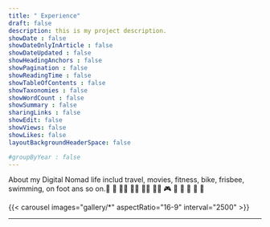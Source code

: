 ```yaml
---
title: " Experience"
draft: false
description: this is my project description.
showDate : false
showDateOnlyInArticle : false
showDateUpdated : false
showHeadingAnchors : false
showPagination : false
showReadingTime : false
showTableOfContents : false
showTaxonomies : false 
showWordCount : false
showSummary : false
sharingLinks : false
showEdit: false
showViews: false
showLikes: false
layoutBackgroundHeaderSpace: false

#groupByYear : false
---
```


About my Digital Nomad life includ travel, movies, fitness, bike, frisbee, swimming, on foot ans so on.🥏 🚴 🏋️‍♀️ 🧘‍♀️ 🏊‍♂️ 🚴🏻 🎮 🎲 🎱 🎾 🏀 🍔

{{< carousel images="gallery/*" aspectRatio="16-9" interval="2500" >}}

---

